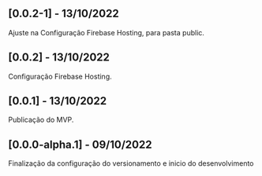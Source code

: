 ## [0.0.2-1] - 13/10/2022 
Ajuste na Configuração Firebase Hosting, para pasta public. 
## [0.0.2] - 13/10/2022 
Configuração Firebase Hosting. 
## [0.0.1] - 13/10/2022 
Publicação do MVP. 
## [0.0.0-alpha.1] - 09/10/2022 
Finalização da configuração do versionamento e inicio do desenvolvimento 
